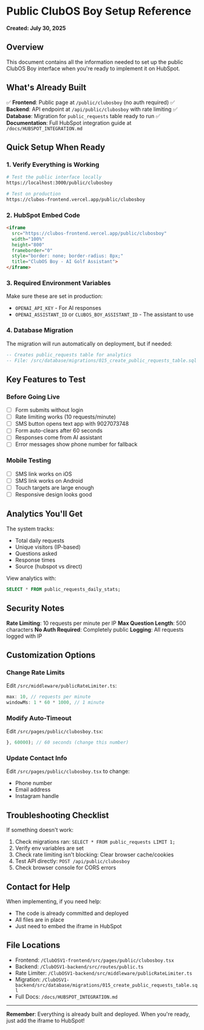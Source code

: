 # Public ClubOS Boy Setup Reference
**Created: July 30, 2025**

## Overview
This document contains all the information needed to set up the public ClubOS Boy interface when you're ready to implement it on HubSpot.

## What's Already Built
✅ **Frontend**: Public page at `/public/clubosboy` (no auth required)
✅ **Backend**: API endpoint at `/api/public/clubosboy` with rate limiting
✅ **Database**: Migration for `public_requests` table ready to run
✅ **Documentation**: Full HubSpot integration guide at `/docs/HUBSPOT_INTEGRATION.md`

## Quick Setup When Ready

### 1. Verify Everything is Working
```bash
# Test the public interface locally
https://localhost:3000/public/clubosboy

# Test on production
https://clubos-frontend.vercel.app/public/clubosboy
```

### 2. HubSpot Embed Code
```html
<iframe 
  src="https://clubos-frontend.vercel.app/public/clubosboy" 
  width="100%" 
  height="800"
  frameborder="0"
  style="border: none; border-radius: 8px;"
  title="ClubOS Boy - AI Golf Assistant">
</iframe>
```

### 3. Required Environment Variables
Make sure these are set in production:
- `OPENAI_API_KEY` - For AI responses
- `OPENAI_ASSISTANT_ID` or `CLUBOS_BOY_ASSISTANT_ID` - The assistant to use

### 4. Database Migration
The migration will run automatically on deployment, but if needed:
```sql
-- Creates public_requests table for analytics
-- File: /src/database/migrations/015_create_public_requests_table.sql
```

## Key Features to Test

### Before Going Live
- [ ] Form submits without login
- [ ] Rate limiting works (10 requests/minute)
- [ ] SMS button opens text app with 9027073748
- [ ] Form auto-clears after 60 seconds
- [ ] Responses come from AI assistant
- [ ] Error messages show phone number for fallback

### Mobile Testing
- [ ] SMS link works on iOS
- [ ] SMS link works on Android
- [ ] Touch targets are large enough
- [ ] Responsive design looks good

## Analytics You'll Get

The system tracks:
- Total daily requests
- Unique visitors (IP-based)
- Questions asked
- Response times
- Source (hubspot vs direct)

View analytics with:
```sql
SELECT * FROM public_requests_daily_stats;
```

## Security Notes

**Rate Limiting**: 10 requests per minute per IP
**Max Question Length**: 500 characters
**No Auth Required**: Completely public
**Logging**: All requests logged with IP

## Customization Options

### Change Rate Limits
Edit `/src/middleware/publicRateLimiter.ts`:
```typescript
max: 10, // requests per minute
windowMs: 1 * 60 * 1000, // 1 minute
```

### Modify Auto-Timeout
Edit `/src/pages/public/clubosboy.tsx`:
```typescript
}, 60000); // 60 seconds (change this number)
```

### Update Contact Info
Edit `/src/pages/public/clubosboy.tsx` to change:
- Phone number
- Email address
- Instagram handle

## Troubleshooting Checklist

If something doesn't work:
1. Check migrations ran: `SELECT * FROM public_requests LIMIT 1;`
2. Verify env variables are set
3. Check rate limiting isn't blocking: Clear browser cache/cookies
4. Test API directly: `POST /api/public/clubosboy`
5. Check browser console for CORS errors

## Contact for Help
When implementing, if you need help:
- The code is already committed and deployed
- All files are in place
- Just need to embed the iframe in HubSpot

## File Locations
- Frontend: `/ClubOSV1-frontend/src/pages/public/clubosboy.tsx`
- Backend: `/ClubOSV1-backend/src/routes/public.ts`
- Rate Limiter: `/ClubOSV1-backend/src/middleware/publicRateLimiter.ts`
- Migration: `/ClubOSV1-backend/src/database/migrations/015_create_public_requests_table.sql`
- Full Docs: `/docs/HUBSPOT_INTEGRATION.md`

---
**Remember**: Everything is already built and deployed. When you're ready, just add the iframe to HubSpot!